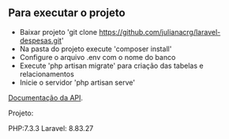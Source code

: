 
## Para executar o projeto

- Baixar projeto 'git clone https://github.com/julianacrg/laravel-despesas.git'
- Na pasta do projeto execute 'composer install'
- Configure o arquivo .env com o nome do banco
- Execute 'php artisan migrate' para criação das tabelas e relacionamentos
- Inicie o servidor 'php artisan serve'

[Documentação da API](https://documenter.getpostman.com/view/28828505/2s9YC2yYny).

Projeto:

PHP:7.3.3
Laravel: 8.83.27